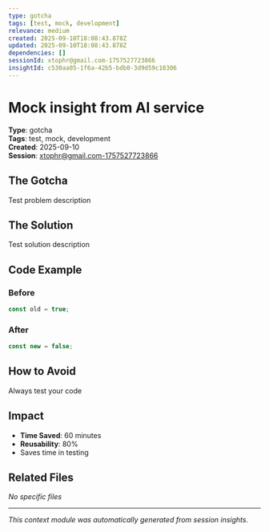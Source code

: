 ```yaml
---
type: gotcha
tags: [test, mock, development]
relevance: medium
created: 2025-09-10T18:08:43.878Z
updated: 2025-09-10T18:08:43.878Z
dependencies: []
sessionId: xtophr@gmail.com-1757527723866
insightId: c530aa05-1f6a-42b5-bdb0-3d9d59c18306
---
```


# Mock insight from AI service

**Type**: gotcha  
**Tags**: test, mock, development  
**Created**: 2025-09-10  
**Session**: xtophr@gmail.com-1757527723866  

## The Gotcha

Test problem description

## The Solution

Test solution description

## Code Example

### Before
```typescript
const old = true;
```

### After
```typescript
const new = false;
```


## How to Avoid

Always test your code

## Impact

- **Time Saved**: 60 minutes
- **Reusability**: 80%
- Saves time in testing

## Related Files

*No specific files*

---
*This context module was automatically generated from session insights.*